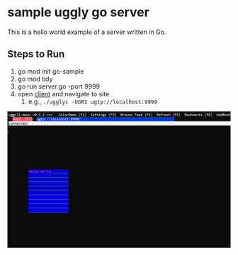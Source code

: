 # sample uggly go server

This is a hello world example of a server written in Go.

## Steps to Run
1. go mod init go-sample
1. go mod tidy
1. go run server.go -port 9999
1. open [client](https://github.com/rendicott/uggly-client/releases/latest) and navigate to site
   1. e.g., `./ugglyc -UGRI ugtp://localhost:9999`

![](./ss.png)
